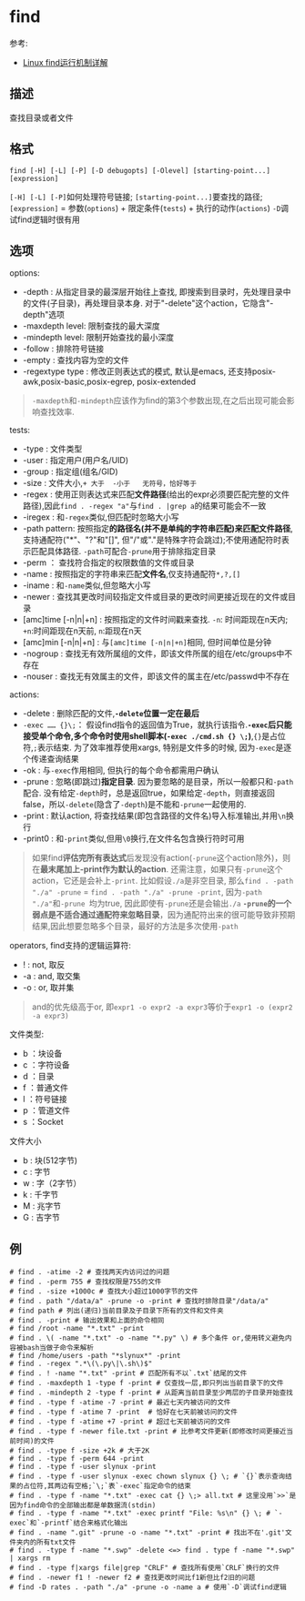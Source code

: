 # find
参考:
- [Linux find运行机制详解](https://www.cnblogs.com/f-ck-need-u/p/6995529.html)

## 描述

查找目录或者文件

## 格式

    find [-H] [-L] [-P] [-D debugopts] [-Olevel] [starting-point...] [expression]

`[-H] [-L] [-P]`如何处理符号链接; `[starting-point...]`要查找的路径; `[expression]` = 参数(`options`) + 限定条件(`tests`) + 执行的动作(`actions`)
`-D`调试find逻辑时很有用

## 选项

options:
- -depth : 从指定目录的最深层开始往上查找, 即搜索到目录时，先处理目录中的文件(子目录)，再处理目录本身. 对于"-delete"这个action，它隐含"-depth"选项
- -maxdepth level: 限制查找的最大深度
- -mindepth level: 限制开始查找的最小深度
- -follow : 排除符号链接
- -empty : 查找内容为空的文件
- -regextype type : 修改正则表达式的模式, 默认是emacs, 还支持posix-awk,posix-basic,posix-egrep, posix-extended

> `-maxdepth`和`-mindepth`应该作为find的第3个参数出现,在之后出现可能会影响查找效率.

tests:
- -type : 文件类型
- -user : 指定用户(用户名/UID)
- -group : 指定组(组名/GID)
- -size : 文件大小,`+ 大于  -小于   无符号，恰好等于`
- -regex : 使用正则表达式来匹配**文件路径**(给出的expr必须要匹配完整的文件路径),因此`find . -regex "a"`与`find . |grep a`的结果可能会不一致
- -iregex : 和`-regex`类似,但匹配时忽略大小写
- -path pattern: 按照指定**的路径名(并不是单纯的字符串匹配)**来匹配**文件路径**,支持通配符("*"、"?"和"[]", 但"/"或"."是特殊字符会跳过);不使用通配符时表示匹配具体路径. `-path`可配合`-prune`用于排除指定目录
- -perm ： 查找符合指定的权限数值的文件或目录
- -name : 按照指定的字符串来匹配**文件名**,仅支持通配符`*,?,[]`
- -iname : 和`-name`类似,但忽略大小写
- -newer : 查找其更改时间较指定文件或目录的更改时间更接近现在的文件或目录
- [amc]time [-n|n|+n] : 按照指定的文件时间戳来查找. `-n`: 时间距现在n天内; `+n`:时间距现在n天前, `n`:距现在n天
- [amc]min [-n|n|+n] : 与`[amc]time [-n|n|+n]`相同, 但时间单位是分钟
- -nogroup : 查找无有效所属组的文件，即该文件所属的组在/etc/groups中不存在
- -nouser : 查找无有效属主的文件，即该文件的属主在/etc/passwd中不存在

actions:
- -delete : 删除匹配的文件,**`-delete`位置一定在最后**
- `-exec …… {}\;`： 假设find指令的返回值为True，就执行该指令.**`-exec`后只能接受单个命令,多个命令时使用shell脚本(`-exec ./cmd.sh {} \;`)**,`{}`是占位符,`;`表示结束. 为了效率推荐使用xargs, 特别是文件多的时候, 因为`-exec`是逐个传递查询结果
- -ok : 与`-exec`作用相同, 但执行的每个命令都需用户确认
- -prune : 忽略(即跳过)**指定目录**. 因为要忽略的是目录，所以一般都只和`-path`配合. 没有给定`-depth`时，总是返回true，如果给定`-depth`，则直接返回false，所以`-delete`(隐含了`-depth`)是不能和`-prune`一起使用的.
- -print : 默认action, 将查找结果(即包含路径的文件名)导入标准输出,并用`\n`换行
- -print0 : 和`-print`类似,但用`\0`换行,在文件名包含换行符时可用

> 如果find**评估完所有表达式**后发现没有action(`-prune`这个action除外)，则在**最末尾加上-print作为默认的action**. 还需注意，如果只有`-prune`这个action，它还是会补上`-print`. 比如假设`./a`是非空目录, 那么`find . -path "./a" -prune` = `find . -path "./a" -prune -print`, 因为`-path "./a"`和`-prune `均为true, 因此即使有`-prune`还是会输出`./a`
> **`-prune`的一个弱点是不适合通过通配符来忽略目录**，因为通配符出来的很可能导致非预期结果,因此想要忽略多个目录，最好的方法是多次使用`-path`

operators, find支持的逻辑运算符:
- ! : not, 取反
- -a : and, 取交集
- -o : or, 取并集

> and的优先级高于or, 即`expr1 -o expr2 -a expr3`等价于`expr1 -o (expr2 -a expr3)`

文件类型:

- b ：块设备
- c ：字符设备
- d ：目录
- f ：普通文件
- l ：符号链接
- p ：管道文件
- s ：Socket

文件大小

- b : 块(512字节)
- c : 字节
- w : 字（2字节）
- k : 千字节
- M : 兆字节
- G : 吉字节

## 例

    # find . -atime -2 # 查找两天内访问过的问题
    # find . -perm 755 # 查找权限是755的文件
    # find . -size +1000c # 查找大小超过1000字节的文件
    # find . path "/data/a" -prune -o -print # 查找时排除目录"/data/a"
    # find path # 列出(递归)当前目录及子目录下所有的文件和文件夹
    # find . -print # 输出效果和上面的命令相同
    # find /root -name "*.txt" -print
    # find . \( -name "*.txt" -o -name "*.py" \) # 多个条件 or,使用转义避免内容被bash当做子命令来解析
    # find /home/users -path "*slynux*" -print
    # find . -regex ".*\(\.py\|\.sh\)$"
    # find . ! -name "*.txt" -print # 匹配所有不以`.txt`结尾的文件
    # find . -maxdepth 1 -type f -print # 仅查找一层,即只列出当前目录下的文件
    # find . -mindepth 2 -type f -print # 从距离当前目录至少两层的子目录开始查找
    # find . -type f -atime -7 -print # 最近七天内被访问的文件
    # find . -type f -atime 7 -print  # 恰好在七天前被访问的文件
    # find . -type f -atime +7 -print # 超过七天前被访问的文件
    # find . -type f -newer file.txt -print # 比参考文件更新(即修改时间更接近当前时间)的文件
    # find . -type f -size +2k # 大于2K
    # find . -type f -perm 644 -print
    # find . -type f -user slynux -print
    # find . -type f -user slynux -exec chown slynux {} \; # `{}`表示查询结果的占位符,其两边有空格;`\;`表`-exec`指定命令的结束
    # find . -type f -name "*.txt" -exec cat {} \;> all.txt # 这里没用`>>`是因为find命令的全部输出都是单数据流(stdin)
    # find . -type f -name "*.txt" -exec printf "File: %s\n" {} \; # `-exec`和`-printf`结合来格式化输出
    # find . -name ".git" -prune -o -name "*.txt" -print # 找出不在'.git'文件夹内的所有txt文件
    # find . -type f -name "*.swp" -delete <=> find . type f -name "*.swp" | xargs rm
    # find . -type f|xargs file|grep "CRLF" # 查找所有使用`CRLF`换行的文件
    # find . -newer f1 ! -newer f2 # 查找更改时间比f1新但比f2旧的问题
    # find -D rates . -path "./a" -prune -o -name a # 使用`-D`调试find逻辑
